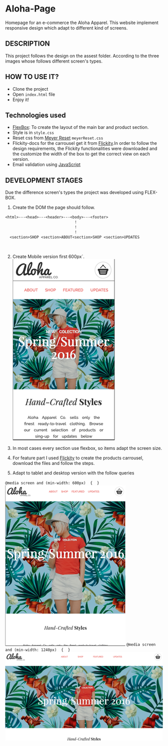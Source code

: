 # Aloha-Page

Homepage for an e-commerce the Aloha Apparel. This website implement responsive design which adapt to different kind of screens.

## DESCRIPTION

 This project follows the design on the assest folder.
 According to the three images whose follows different screen's types.


## HOW TO USE IT?

+ Clone the project
+ Open `index.html` file
+ Enjoy it!
 
## Technologies used

+ [FlexBox](https://www.w3schools.com/css/css3_flexbox.asp): To create the layout of the main bar and product section.
+ Style is in `style.css` 
+ Reset css from [Meyer Reset](https://meyerweb.com/eric/tools/css/reset/) `meyerReset.css`
+ Flickity-docs for the carrousel get it from [Flickity](https://flickity.metafizzy.co).In order to follow the design requirements, the Flickity functionalities were downloaded and the customize the width of the box to get the correct view on each version.
+ Email validation using [JavaScript](https://www.javascript.com/)


## DEVELOPMENT STAGES

Due the difference screen's types the project was developed using FLEX-BOX.

1. Create the DOM the page should follow.

```
<html>---<head>---<header>---<body>---<footer>
                               !
                               !
                               !
  <section>SHOP <section>ABOUT<section>SHOP <section>UPDATES
                             
                               
```
2. Create Mobile version first 600px`.
![alt text](Phone.png)

3. In most cases every section use flexbox, so items adapt the screen size.

4. For feature part I used [Flickity](https://flickity.metafizzy.co) to create the products carrousel, download the files and follow the steps.

5. Adapt to tablet and desktop version with the follow queries

``@media screen and (min-width: 600px)  {  }``
![alt text](tablet.png)
``@media screen and (min-width: 1240px)  {  }``
![alt text](desktop.png)






